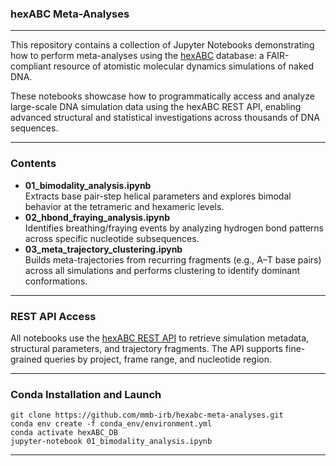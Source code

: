 ### hexABC Meta-Analyses

***

This repository contains a collection of Jupyter Notebooks demonstrating how to perform meta-analyses using the [hexABC](https://mmb.irbbarcelona.org/webdev3/hexABC) database: a FAIR-compliant resource of atomistic molecular dynamics simulations of naked DNA.

These notebooks showcase how to programmatically access and analyze large-scale DNA simulation data using the hexABC REST API, enabling advanced structural and statistical investigations across thousands of DNA sequences.

***

### Contents

  - **01_bimodality_analysis.ipynb**  
    Extracts base pair-step helical parameters and explores bimodal behavior at the tetrameric and hexameric levels.
  - **02_hbond_fraying_analysis.ipynb**  
    Identifies breathing/fraying events by analyzing hydrogen bond patterns across specific nucleotide subsequences.
  - **03_meta_trajectory_clustering.ipynb**  
    Builds meta-trajectories from recurring fragments (e.g., A–T base pairs) across all simulations and performs clustering to identify dominant conformations.

***

### REST API Access

All notebooks use the [hexABC REST API](https://mmb.irbbarcelona.org/webdev3/hexABC/rest) to retrieve simulation metadata, structural parameters, and trajectory fragments. The API supports fine-grained queries by project, frame range, and nucleotide region.

***

### Conda Installation and Launch

```console
git clone https://github.com/mmb-irb/hexabc-meta-analyses.git
conda env create -f conda_env/environment.yml
conda activate hexABC_DB
jupyter-notebook 01_bimodality_analysis.ipynb
```

***

